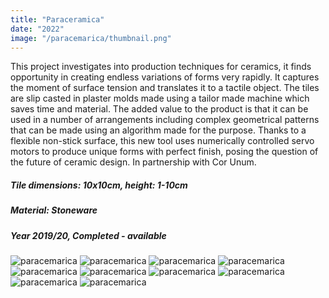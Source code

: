 ```yaml
---
title: "Paraceramica"
date: "2022"
image: "/paracemarica/thumbnail.png"
---
```


This project investigates into production techniques for ceramics, it finds opportunity in creating endless variations of forms very rapidly. It captures the moment of surface tension and translates it to a tactile object. The tiles are slip casted in plaster molds made using a tailor made machine which saves time and
material. The added value to the product is that it can be used in a number of arrangements including complex geometrical patterns that can be made using an algorithm made for the purpose. Thanks to a flexible non-stick surface, this new tool uses numerically controlled servo motors to produce unique forms with perfect finish, posing the question of the future of ceramic design. In partnership with Cor Unum.

##### Tile dimensions: 10x10cm, height: 1-10cm

##### Material: Stoneware

##### Year 2019/20, Completed - available

![paracemarica](/paracemarica/1.png "Paracemarica")
![paracemarica](/paracemarica/2.png "Paracemarica")
![paracemarica](/paracemarica/3.png "Paracemarica")
![paracemarica](/paracemarica/4.png "Paracemarica")
![paracemarica](/paracemarica/5.png "Paracemarica")
![paracemarica](/paracemarica/6.png "Paracemarica")
![paracemarica](/paracemarica/7.png "Paracemarica")
![paracemarica](/paracemarica/8.png "Paracemarica")
![paracemarica](/paracemarica/9.png "Paracemarica")
![paracemarica](/paracemarica/10.png "Paracemarica")
